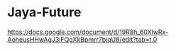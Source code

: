 # Jaya-Future

https://docs.google.com/document/d/19R8h_60XlwRx-AoheusHHwAgJ3iFQgXkBpmrr7bjqU8/edit?tab=t.0
